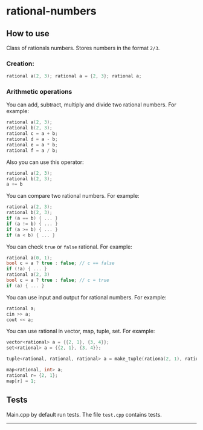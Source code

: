 # rational-numbers

## How to use
Class of rationals numbers. Stores numbers in the format `2/3`.

### Creation: 
```cpp
rational a(2, 3); rational a = {2, 3}; rational a; 
```
### Arithmetic operations
You can add, subtract, multiply and divide two rational numbers. 
For example:
```cpp
rational a(2, 3);
rational b(2, 3);
rational c = a + b;
rational d = a - b;
rational e = a * b;
rational f = a / b;
```

Also you can use this operator:
```cpp
rational a(2, 3);
rational b(2, 3);
a += b
```

You can compare two rational numbers. For example:

```cpp
rational a(2, 3);
rational b(2, 3);
if (a == b) { ... }
if (a != b) { ... }
if (a >= b) { ... }
if (a < b) { ... }
```

You can check `true` or `false` rational. For example:

```cpp
rational a(0, 1);
bool c = a ? true : false; // c == false
if (!a) { ... }
rational a(2, 3)
bool c = a ? true : false; // c = true
if (a) { ... } 
```

You can use input and output for rational numbers. For example:

```cpp
rational a;
cin >> a;
cout << a;
```

You can use rational in vector, map, tuple, set. For example:

```cpp
vector<rational> a = {{2, 1}, {3, 4}};
set<rational> a = {{2, 1}, {3, 4}};

tuple<rational, rational, rational> a = make_tuple(rationa(2, 1), rational(3, 4), rational(5, 4));

map<rational, int> a; 
rational r= {2, 1};
map[r] = 1;
```

## Tests
Main.cpp by default run tests.
The file `test.cpp` contains tests.

<hr>
